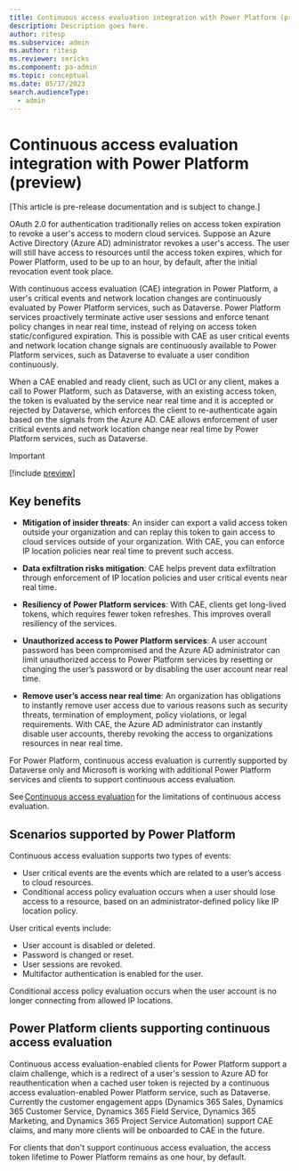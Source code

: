 ```yaml
---
title: Continuous access evaluation integration with Power Platform (preview)
description: Description goes here.
author: ritesp
ms.subservice: admin
ms.author: ritesp
ms.reviewer: sericks
ms.component: pa-admin
ms.topic: conceptual
ms.date: 05/17/2023
search.audienceType: 
  - admin
---
```


# Continuous access evaluation integration with Power Platform (preview)

[This article is pre-release documentation and is subject to change.]

OAuth 2.0 for authentication traditionally relies on access token expiration to revoke a user's access to modern cloud services. Suppose an Azure Active Directory (Azure AD) administrator revokes a user's access. The user will still have access to resources until the access token expires, which for Power Platform, used to be up to an hour, by default, after the initial revocation event took place. 

With continuous access evaluation (CAE) integration in Power Platform, a user's critical events and network location changes are continuously evaluated by Power Platform services, such as Dataverse. Power Platform services proactively terminate active user sessions and enforce tenant policy changes in near real time, instead of relying on access token static/configured expiration. This is possible with CAE as user critical events and network location change signals are continuously available to Power Platform services, such as Dataverse to evaluate a user condition continuously. 

When a CAE enabled and ready client, such as UCI or any client, makes a call to Power Platform, such as Dataverse, with an existing access token, the token is evaluated by the service near real time and it is accepted or rejected by Dataverse, which enforces the client to re-authenticate again based on the signals from the Azure AD. CAE allows enforcement of user critical events and network location change near real time by Power Platform services, such as Dataverse. 

> [!Important]
> [!include [preview](../includes/cc-preview-features-definition.md)]

## Key benefits

- **Mitigation of insider threats**: An insider can export a valid access token outside your organization and can replay this token to gain access to cloud services outside of your organization. With CAE, you can enforce IP location policies near real time to prevent such access.

- **Data exfiltration risks mitigation**: CAE helps prevent data exfiltration through enforcement of IP location policies and user critical events near real time. 

- **Resiliency of Power Platform services**: With CAE, clients get long-lived tokens, which requires fewer token refreshes. This improves overall resiliency of the services. 

- **Unauthorized access to Power Platform services**: A user account password has been compromised and the Azure AD administrator can limit unauthorized access to Power Platform services by resetting or changing the user’s password or by disabling the user account near real time. 

- **Remove user’s access near real time**: An organization has obligations to instantly remove user access due to various reasons such as security threats, termination of employment, policy violations, or legal requirements. With CAE, the Azure AD administrator can instantly disable user accounts, thereby revoking the access to organizations resources in near real time. 

For Power Platform, continuous access evaluation is currently supported by Dataverse only and Microsoft is working with additional Power Platform services and clients to support continuous access evaluation. 

 See [Continuous access evaluation](/azure/active-directory/conditional-access/concept-continuous-access-evaluation#limitations) for the limitations of continuous access evaluation. 
 
## Scenarios supported by Power Platform 

Continuous access evaluation supports two types of events: 

- User critical events are the events which are related to a user’s access to cloud resources. 
- Conditional access policy evaluation occurs when a user should lose access to a resource, based on an administrator-defined policy like IP location policy. 

User critical events include: 

- User account is disabled or deleted. 
- Password is changed or reset. 
- User sessions are revoked. 
- Multifactor authentication is enabled for the user. 

Conditional access policy evaluation occurs when the user account is no longer connecting from allowed IP locations. 

## Power Platform clients supporting continuous access evaluation

Continuous access evaluation-enabled clients for Power Platform support a claim challenge, which is a redirect of a user's session to Azure AD for reauthentication when a cached user token is rejected by a continuous access evaluation-enabled Power Platform service, such as Dataverse. Currently the customer engagement apps (Dynamics 365 Sales, Dynamics 365 Customer Service, Dynamics 365 Field Service, Dynamics 365 Marketing, and Dynamics 365 Project Service Automation) support CAE claims, and many more clients will be onboarded to CAE in the future. 

For clients that don't support continuous access evaluation, the access token lifetime to Power Platform remains as one hour, by default. 

 
